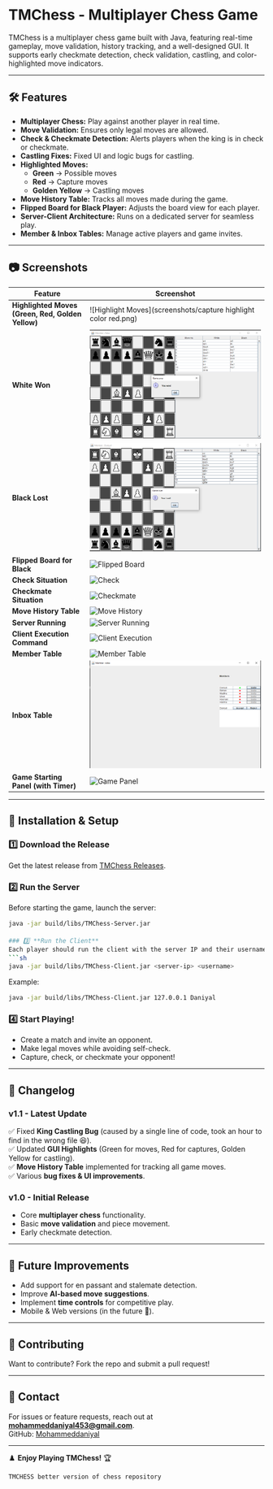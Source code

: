 
# TMChess - Multiplayer Chess Game  

TMChess is a multiplayer chess game built with Java, featuring real-time gameplay, move validation, history tracking, and a well-designed GUI. It supports early checkmate detection, check validation, castling, and color-highlighted move indicators.  

---

## 🛠 Features  
- **Multiplayer Chess:** Play against another player in real time.  
- **Move Validation:** Ensures only legal moves are allowed.  
- **Check & Checkmate Detection:** Alerts players when the king is in check or checkmate.  
- **Castling Fixes:** Fixed UI and logic bugs for castling.  
- **Highlighted Moves:**
  - **Green** → Possible moves  
  - **Red** → Capture moves  
  - **Golden Yellow** → Castling moves  
- **Move History Table:** Tracks all moves made during the game.  
- **Flipped Board for Black Player:** Adjusts the board view for each player.  
- **Server-Client Architecture:** Runs on a dedicated server for seamless play.  
- **Member & Inbox Tables:** Manage active players and game invites.  

---

## 📷 Screenshots  

| Feature | Screenshot |
|---------|------------|
| **Highlighted Moves (Green, Red, Golden Yellow)** | ![Highlight Moves](screenshots/capture highlight color red.png) |
| **White Won** | ![White Won](screenshots/white_won.png) |
| **Black Lost** | ![Black Lost](screenshots/black_lost.png) |
| **Flipped Board for Black** | ![Flipped Board](screenshots/flipped_board.png) |
| **Check Situation** | ![Check](screenshots/check.png) |
| **Checkmate Situation** | ![Checkmate](screenshots/checkmate.png) |
| **Move History Table** | ![Move History](screenshots/move_history.png) |
| **Server Running** | ![Server Running](screenshots/server_running.png) |
| **Client Execution Command** | ![Client Execution](screenshots/client_execution.png) |
| **Member Table** | ![Member Table](screenshots/member_table.png) |
| **Inbox Table** | ![Inbox Table](screenshots/inbox_table.png) |
| **Game Starting Panel (with Timer)** | ![Game Panel](screenshots/game_panel.png) |

---

## 🚀 Installation & Setup  

### 1️⃣ **Download the Release**  
Get the latest release from [TMChess Releases](https://github.com/your-repo/tmchess/releases).  

### 2️⃣ **Run the Server**  
Before starting the game, launch the server:  
```sh
java -jar build/libs/TMChess-Server.jar

### 3️⃣ **Run the Client**  
Each player should run the client with the server IP and their username:  
```sh
java -jar build/libs/TMChess-Client.jar <server-ip> <username>
```

Example:  
```sh
java -jar build/libs/TMChess-Client.jar 127.0.0.1 Daniyal
```

### 4️⃣ **Start Playing!**  
- Create a match and invite an opponent.  
- Make legal moves while avoiding self-check.  
- Capture, check, or checkmate your opponent!  

---

## 📝 Changelog  

### **v1.1** - Latest Update  
✅ Fixed **King Castling Bug** (caused by a single line of code, took an hour to find in the wrong file 😆).  
✅ Updated **GUI Highlights** (Green for moves, Red for captures, Golden Yellow for castling).  
✅ **Move History Table** implemented for tracking all game moves.  
✅ Various **bug fixes & UI improvements**.  

### **v1.0** - Initial Release  
- Core **multiplayer chess** functionality.  
- Basic **move validation** and piece movement.  
- Early checkmate detection.  

---

## 📌 Future Improvements  
- Add support for en passant and stalemate detection.  
- Improve **AI-based move suggestions**.  
- Implement **time controls** for competitive play.  
- Mobile & Web versions (in the future 🚀).  

---

## 🤝 Contributing  
Want to contribute? Fork the repo and submit a pull request!  

---

## 📧 Contact  
For issues or feature requests, reach out at **mohammeddaniyal453@gmail.com**.  
GitHub: [Mohammeddaniyal](https://github.com/Mohammeddaniyal)  

---

♟️ **Enjoy Playing TMChess!** 🏆  
```
TMCHESS better version of chess repository